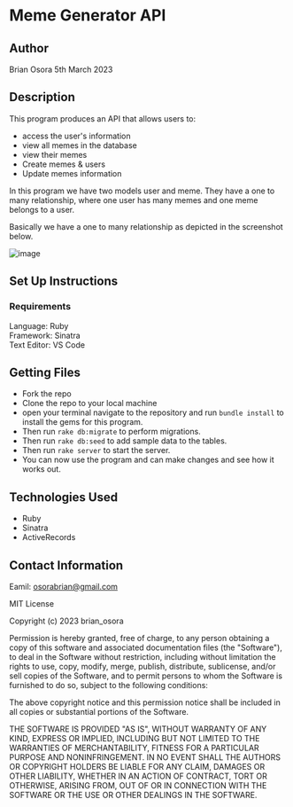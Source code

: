# Meme Generator API
## Author
Brian Osora 5th March 2023

## Description
This program produces an API that allows users to:
- access the user's information
- view all memes in the database
- view their memes
- Create memes & users
- Update memes information

In this program we have two models user and meme. They have a one to many relationship, where one user has many memes and one meme belongs to a user.

Basically we have a one to many relationship as depicted in the screenshot below.

![image](https://user-images.githubusercontent.com/83941341/223022754-222cf09c-9654-4399-bfe6-74b3589677cd.png)

## Set Up Instructions
### Requirements
Language: Ruby   
Framework: Sinatra  
Text Editor: VS Code

## Getting Files
- Fork the repo
- Clone the repo to your local machine
- open your terminal navigate to the repository and run ```bundle install```  to install the gems for this program.
- Then run ```rake db:migrate``` to perform migrations.
- Then run ```rake db:seed``` to add sample data to the tables.
- Then run ```rake server``` to start the server.
- You can now use the program and can make changes and see how it works out.
  
## Technologies Used
- Ruby
- Sinatra
- ActiveRecords

## Contact Information
Eamil: osorabrian@gmail.com

MIT License

Copyright (c) 2023 brian_osora

Permission is hereby granted, free of charge, to any person obtaining a copy
of this software and associated documentation files (the "Software"), to deal
in the Software without restriction, including without limitation the rights
to use, copy, modify, merge, publish, distribute, sublicense, and/or sell
copies of the Software, and to permit persons to whom the Software is
furnished to do so, subject to the following conditions:

The above copyright notice and this permission notice shall be included in all
copies or substantial portions of the Software.

THE SOFTWARE IS PROVIDED "AS IS", WITHOUT WARRANTY OF ANY KIND, EXPRESS OR
IMPLIED, INCLUDING BUT NOT LIMITED TO THE WARRANTIES OF MERCHANTABILITY,
FITNESS FOR A PARTICULAR PURPOSE AND NONINFRINGEMENT. IN NO EVENT SHALL THE
AUTHORS OR COPYRIGHT HOLDERS BE LIABLE FOR ANY CLAIM, DAMAGES OR OTHER
LIABILITY, WHETHER IN AN ACTION OF CONTRACT, TORT OR OTHERWISE, ARISING FROM,
OUT OF OR IN CONNECTION WITH THE SOFTWARE OR THE USE OR OTHER DEALINGS IN THE
SOFTWARE.
